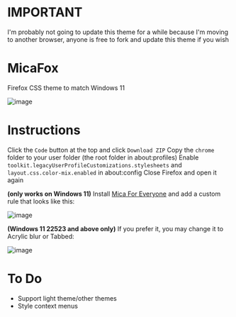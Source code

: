 # IMPORTANT
I'm probably not going to update this theme for a while because I'm moving to another browser, anyone is free to fork and update this theme if you wish

# MicaFox
Firefox CSS theme to match Windows 11

![image](https://user-images.githubusercontent.com/33189136/161385464-29b5f487-1f17-442f-bda4-36db3a37f78e.png)

# Instructions
Click the `Code` button at the top and click `Download ZIP`
Copy the `chrome` folder to your user folder (the root folder in about:profiles)
Enable `toolkit.legacyUserProfileCustomizations.stylesheets` and `layout.css.color-mix.enabled` in about:config
Close Firefox and open it again

**(only works on Windows 11)** Install [Mica For Everyone](https://github.com/minusium/MicaForEveryone) and add a custom rule that looks like this:

![image](https://user-images.githubusercontent.com/33189136/161386277-f0bc4584-99cd-4476-97a8-c84cf874a8f5.png)

**(Windows 11 22523 and above only)** If you prefer it, you may change it to Acrylic blur or Tabbed:

![image](https://user-images.githubusercontent.com/33189136/161386474-b37c28cb-5425-45d6-b605-8476fddf996e.png)

# To Do
- Support light theme/other themes
- Style context menus
